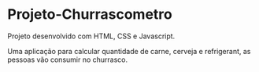 # Projeto-Churrascometro
Projeto desenvolvido com HTML, CSS e Javascript.

Uma aplicação para calcular quantidade de carne, cerveja e refrigerant, as pessoas vão consumir no churrasco.
